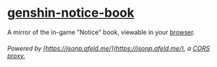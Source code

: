 # [genshin-notice-book](https://neverdecaf.github.io/genshin-notice-book/)
A mirror of the in-game "Notice" book, viewable in your [browser](https://neverdecaf.github.io/genshin-notice-book/).
###### Powered by [https://jsonp.afeld.me/](https://jsonp.afeld.me/), a [CORS proxy.](https://github.com/afeld/jsonp)
